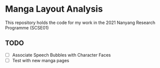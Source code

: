 # Manga Layout Analysis
This repository holds the code for my work in the 2021 Nanyang Research Programme (SCSE01)

## TODO
- [ ] Associate Speech Bubbles with Character Faces
- [ ] Test with new manga pages